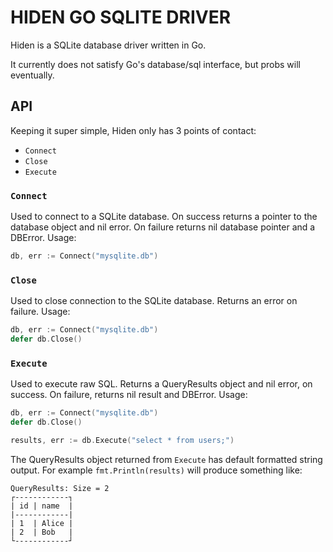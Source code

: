 # HIDEN GO SQLITE DRIVER
Hiden is a SQLite database driver written in Go.

It currently does not satisfy Go's database/sql interface, but probs will eventually.


## API
Keeping it super simple, Hiden only has 3 points of contact:
* `Connect`
* `Close`
* `Execute`

### `Connect`
Used to connect to a SQLite database. On success returns a pointer to the database object and nil error. On failure returns nil database pointer and a DBError.
Usage:
```go
db, err := Connect("mysqlite.db")
```

### `Close`
Used to close connection to the SQLite database. Returns an error on failure.
Usage:
```go
db, err := Connect("mysqlite.db")
defer db.Close()
```

### `Execute`
Used to execute raw SQL. Returns a QueryResults object and nil error, on success. On failure, returns nil result and DBError.
Usage:
```go
db, err := Connect("mysqlite.db")
defer db.Close()

results, err := db.Execute("select * from users;")
```

The QueryResults object returned from `Execute` has default formatted string output.
For example `fmt.Println(results)` will produce something like:
```
QueryResults: Size = 2
┌------------┐
| id | name  |
|------------|
| 1  | Alice |
| 2  | Bob   |
└------------┘
```
